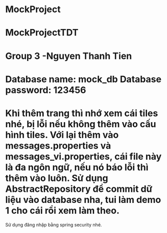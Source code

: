 # MockProject
MockProjectTDT
=============================
Group 3 -Nguyen Thanh Tien
===============
Database name: mock_db
Database password: 123456
=============================
Khi thêm trang thì nhớ xem cái tiles nhé, bị lỗi nếu không thêm vào cấu hình tiles.
Với lại thêm vào messages.properties và messages_vi.properties, cái file này là đa ngôn ngữ, nếu nó báo lỗi thì thêm vào luôn.
Sử dụng AbstractRepository để commit dữ liệu vào database nha, tui làm demo 1 cho cái rồi xem làm theo.
==========================
Sử dụng đăng nhập bằng spring security nhé.
